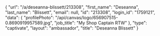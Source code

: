 {
    "url": "\/a\/deseanna-blissett\/213308",
    "first_name": "Deseanna",
    "last_name": "Blissett",
    "email": null,
    "id": "213308",
    "login_id": "1759121",
    "data": {
        "profilePhoto": "\/api\/canvas\/logo\/656907515-0.8690919957589.jpg",
        "job_title": "My Shop Captain RTW"
    },
    "type": "captivate",
    "layout": "ambassador",
    "title": "Deseanna Blissett"
}